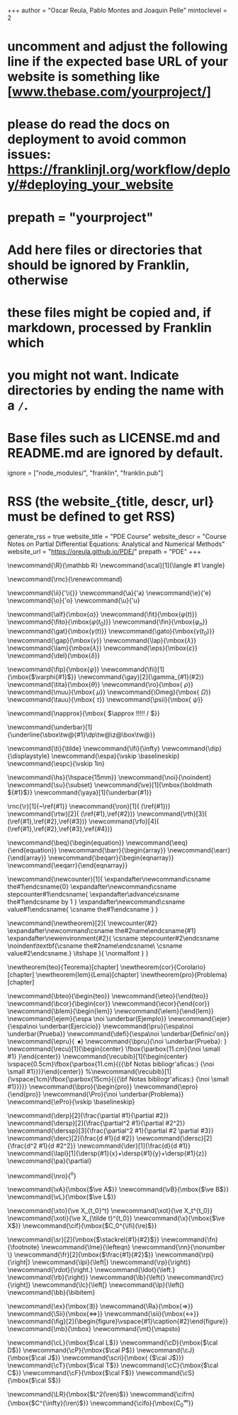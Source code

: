 <!--
Add here global page variables to use throughout your website.
-->
+++
author = "Oscar Reula, Pablo Montes and Joaquin Pelle"
mintoclevel = 2

# uncomment and adjust the following line if the expected base URL of your website is something like [www.thebase.com/yourproject/]
# please do read the docs on deployment to avoid common issues: https://franklinjl.org/workflow/deploy/#deploying_your_website
# prepath = "yourproject"

# Add here files or directories that should be ignored by Franklin, otherwise
# these files might be copied and, if markdown, processed by Franklin which
# you might not want. Indicate directories by ending the name with a `/`.
# Base files such as LICENSE.md and README.md are ignored by default.
ignore = ["node_modules/", "franklin", "franklin.pub"]

# RSS (the website_{title, descr, url} must be defined to get RSS)
generate_rss = true
website_title = "PDE Course"
website_descr = "Course Notes on Partial Differential Equations: Analytical and Numerical Methods"
website_url   = "https://oreula.github.io/PDE/"
prepath = "PDE"
+++

<!--
Add here global latex commands to use throughout your pages.
-->
\newcommand{\R}{\mathbb R}
\newcommand{\scal}[1]{\langle #1 \rangle}

\newcommand{\rnc}{\renewcommand}

\newcommand{\ii}{\'\i{}}
\newcommand{\a}{\'a}
\newcommand{\e}{\'e}
\newcommand{\o}{\'o}
\newcommand{\u}{\'u}

\newcommand{\alf}{\mbox{$\alpha$}}
\newcommand{\fit}{\mbox{$\varphi (t)$}}
\newcommand{\fito}{\mbox{$\varphi(t_0)$}}
\newcommand{\fin}{\mbox{$\varphi_n$}}
\newcommand{\gat}{\mbox{$\gamma (t)$}}
\newcommand{\gato}{\mbox{$\gamma(t_0)$}}
\newcommand{\gap}{\mbox{$\gamma$}}
\newcommand{\lap}{\mbox{$\lambda$}}
\newcommand{\lam}{\mbox{$\lambda$}}
\newcommand{\eps}{\mbox{$\varepsilon$}}
\newcommand{\del}{\mbox{$\delta$}}

\newcommand{\fip}{\mbox{$\varphi$}}
\newcommand{\fii}[1]{\mbox{$\varphi{#1}$}}
\newcommand{\gay}[2]{\gamma_{#1}(#2)}
\newcommand{\tita}{\mbox{$\theta$}}
\newcommand{\ro}{\mbox{ $\rho$}}
\newcommand{\muu}{\mbox{ $\mu$}}
\newcommand{\Omeg}{\mbox{ $\Omega$}}
\newcommand{\tauu}{\mbox{ $\tau$}}
\newcommand{\psii}{\mbox{ $\psi$}}

\newcommand{\napprox}{\mbox{ $\approx \!\!\!\!\! / $}}

\newcommand{\underbar}[1]{\underline{\sbox\tw@{#1}\dp\tw@\z@\box\tw@}}

\newcommand{\ti}{\tilde}
\newcommand{\ifi}{\infty}
\newcommand{\dip}{\displaystyle}
\newcommand{\espa}{\vskip \baselineskip}
\newcommand{\espc}{\vskip 1in}

\newcommand{\hs}{\hspace{15mm}}
\newcommand{\noi}{\noindent}
\newcommand{\su}{\subset}
\newcommand{\ve}[1]{\mbox{\boldmath ${#1}$}}
\newcommand{\yaya}[1]{\underbar{#1}}

\rnc{\r}[1]{~\ref{#1}}
\newcommand{\ron}[1]{ (\ref{#1})}
\newcommand{\rtw}[2]{ (\ref{#1},\ref{#2})}
\newcommand{\rth}[3]{ (\ref{#1},\ref{#2},\ref{#3})}
\newcommand{\rfo}[4]{ (\ref{#1},\ref{#2},\ref{#3},\ref{#4})}

\newcommand{\beq}{\begin{equation}}
\newcommand{\eeq}{\end{equation}}
\newcommand{\barr}{\begin{array}}
\newcommand{\earr}{\end{array}}
\newcommand{\beqarr}{\begin{eqnarray}}
\newcommand{\eeqarr}{\end{eqnarray}}

\newcommand{\newcounter}[1]{
    \expandafter\newcommand\csname the#1\endcsname{0}
    \expandafter\newcommand\csname stepcounter#1\endcsname{
        \expandafter\advance\csname the#1\endcsname by 1
    }
    \expandafter\newcommand\csname value#1\endcsname{
        \csname the#1\endcsname
    }
}

\newcommand{\newtheorem}[2]{
    \newcounter{#2}
    \expandafter\newcommand\csname the#2name\endcsname{#1}
    \expandafter\newenvironment{#2}{
        \csname stepcounter#2\endcsname
        \noindent\textbf{\csname the#2name\endcsname\ \csname value#2\endcsname.} \itshape
    }{
        \normalfont
    }
}

\newtheorem{teo}{Teorema}[chapter]
\newtheorem{cor}{Corolario}[chapter]
\newtheorem{lem}{Lema}[chapter]
\newtheorem{pro}{Problema}[chapter]

\newcommand{\bteo}{\begin{teo}}
\newcommand{\eteo}{\end{teo}}
\newcommand{\bcor}{\begin{cor}}
\newcommand{\ecor}{\end{cor}}
\newcommand{\blem}{\begin{lem}}
\newcommand{\elem}{\end{lem}}
\newcommand{\ejem}{\espa \noi \underbar{Ejemplo}}
\newcommand{\ejer}{\espa\noi \underbar{Ejercicio}}
\newcommand{\pru}{\espa\noi \underbar{Prueba}}
\newcommand{\defi}{\espa\noi \underbar{Definici\'on}}
\newcommand{\epru}{$\;\;\spadesuit{}$}
\newcommand{\bpru}{\noi \underbar{Prueba}: }
\newcommand{\recu}[1]{\begin{center} \fbox{\parbox{11.cm}{\noi \small #1} }\end{center}}
\newcommand{\recubib}[1]{\begin{center} \vspace{0.5cm}\fbox{\parbox{11.cm}{{{\bf Notas bibliogr\'aficas:} {\noi \small #1}}}}\end{center}}
%\newcommand{\recubib}[1]{\vspace{1cm}\fbox{\parbox{15cm}{{{\bf Notas bibliogr\'aficas:} {\noi \small #1}}}}}
\newcommand{\bpro}{\begin{pro}}
\newcommand{\epro}{\end{pro}}
\newcommand{\Pro}{\noi \underbar{Problema}}
\newcommand{\ePro}{\vskip \baselineskip}


\newcommand{\derp}[2]{\frac{\partial #1}{\partial #2}}
\newcommand{\dersp}[2]{\frac{\partial^2 #1}{\partial #2^2}}
\newcommand{\derssp}[3]{\frac{\partial^2 #1}{\partial #2 \partial #3}}
\newcommand{\derc}[2]{\frac{d #1}{d #2}}
\newcommand{\dersc}[2]{\frac{d^2 #1}{d #2^2}}
\newcommand{\der}[1]{\frac{d}{d #1}}
\newcommand{\lapl}[1]{\dersp{#1}{x}+\dersp{#1}{y}+\dersp{#1}{z}}
\newcommand{\pa}{\partial}

\newcommand{\nro}{$^{\mbox{o}}$}

\newcommand{\vA}{\mbox{$\ve A$}}
\newcommand{\vB}{\mbox{$\ve B$}}
\newcommand{\vL}{\mbox{$\ve L$}}

\newcommand{\xto}{\ve X_{t_0}^t}
\newcommand{\xot}{\ve X_t^{t_0}}
\newcommand{\xoti}{\ve X_{\tilde t}^{t_0}}
\newcommand{\x}{\mbox{$\ve X$}}
\newcommand{\cif}{\mbox{$C_0^{\ifi}(\re)$}}


\newcommand{\sr}[2]{\mbox{$\stackrel{#1}{#2}$}}
\newcommand{\fn}{\footnote}
\newcommand{\lme}{\lefteqn}
\newcommand{\nn}{\nonumber \\}
\newcommand{\fr}[2]{\mbox{$\frac{#1}{#2}$}}
\newcommand{\rpi}{\right|}
\newcommand{\lpi}{\left|}
\newcommand{\rp}{\right)}
\newcommand{\rdot}{\right.}
\newcommand{\ldot}{\left.}
\newcommand{\rb}{\right\}}
\newcommand{\lb}{\left\{}
\newcommand{\rc}{\right]}
\newcommand{\lc}{\left[}
\newcommand{\lp}{\left(}
\newcommand{\bb}{\bibitem}

\newcommand{\ex}{\mbox{$\exists$}}
\newcommand{\Ra}{\mbox{$\Rightarrow$}}
\newcommand{\Sii}{\mbox{$\Leftrightarrow$}}
\newcommand{\sii}{\mbox{$\leftrightarrow$}}
\newcommand{\fig}[2]{\begin{figure}\vspace{#1}\caption{#2}\end{figure}}
\newcommand{\mb}{\mbox}
\newcommand{\mt}{\mapsto}

\newcommand{\cL}{\mbox{$\cal L$}}
\newcommand{\cD}{\mbox{$\cal D$}}
\newcommand{\cP}{\mbox{$\cal P$}}
\newcommand{\cJ}{\mbox{$\cal J$}}
\newcommand{\scri}{\mbox{ {$\cal J$}}}
\newcommand{\cT}{\mbox{$\cal T$}}
\newcommand{\cC}{\mbox{$\cal C$}}
\newcommand{\cF}{\mbox{$\cal F$}}
\newcommand{\cS}{\mbox{$\cal S$}}


\newcommand{\LR}{\mbox{$L^2(\ren)$}}
\newcommand{\cifrn}{\mbox{$C^{\infty}(\ren)$}}
\newcommand{\cifo}{\mbox{$C^{\infty}_0$}}